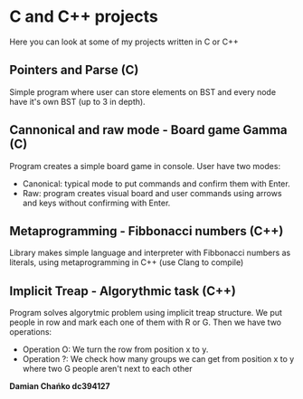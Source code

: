 # C and C++ projects
Here you can look at some of my projects written in C or C++ 

## Pointers and Parse (C)

Simple program where user can store elements on BST and every node have it's own BST (up to 3 in depth).


## Cannonical and raw mode - Board game Gamma (C)

Program creates a simple board game in console. User have two modes:
- Canonical: typical mode to put commands and confirm them with Enter.
- Raw: program creates visual board and user commands using arrows and keys without confirming  with Enter.


## Metaprogramming - Fibbonacci numbers (C++)

Library makes simple language and interpreter with Fibbonacci numbers as literals, using metaprogramming in C++ (use Clang to compile)


## Implicit Treap - Algorythmic task (C++)

Program solves algorytmic problem using implicit treap structure. We put people in row and mark each one of them with R or G. Then we have two operations:
- Operation O: We turn the row from position x to y.
- Operation ?: We check how many groups we can get from position x to y where two G people aren't next to each other


**Damian Chańko dc394127**
